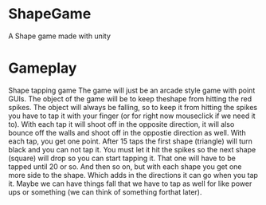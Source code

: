 # ShapeGame
A Shape game made with unity

# Gameplay 
Shape tapping game The game will just be an arcade style game with point GUIs. The object of the game will be to keep theshape from hitting the red spikes. The object will always be falling, so to keep it from hitting the spikes you have to tap it with your finger (or for right now mouseclick if we need it to). With each tap it will shoot off in the opposite direction, it will also bounce off the walls and shoot off in the oppostie direction as well. With each tap, you get one point. After 15 taps the first shape (triangle) will turn black and you can not tap it. You must let it hit the spikes so the next shape (square) will drop so you can start tapping it. That one will have to be tapped until 20 or so. And then so on, but with each shape you get one more side to the shape. Which adds in the directions it can go when you tap it. Maybe we can have things fall that we have to tap as well for like power ups or something (we can think of something forthat later). 
